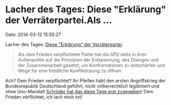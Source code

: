 Lacher des Tages: Diese \"Erklärung\" der Verräterpartei.Als \...
=================================================================

Date: 2014-03-12 15:55:27

Lacher des Tages: [Diese \"Erklärung\" der
Verräterpartei](http://www.spd.de/presse/Pressemitteilungen/116872/20140310_erklaerung_pv_ukraine_russland.html).

> Als dem Frieden verpflichtete Partei hat die SPD stets in ihrer
> Außenpolitik auf die Prinzipien der Entspannung, des Dialoges und der
> Zusammenarbeit gesetzt, um Konfrontationen zu entschärfen und Wege für
> eine friedliche Konfliktlösung zu öffnen.

Ach? Dem Frieden verpflichtet? Ihr Pfeifen habt den ersten Angriffskrieg
der Bundesrepublik Deutschland geführt, nicht völkerrechtlich
legitimiert und ohne Uno-Mandat! [Schröder hat das diese Tage erst
zugegeben](http://blog.fefe.de/?ts=ade352ce)! Dem Frieden verflichtet,
ich lach mich tot!
